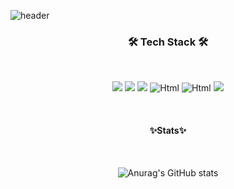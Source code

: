 

![header](https://capsule-render.vercel.app/api?type=soft&color=auto&height=150&section=header&text=JunHyukKim&fontSize=70&animation=twinkling)
<div align="center">

  
<h3 align="center">🛠 Tech Stack 🛠</h3>
  <br>
  

 <img src="https://img.shields.io/badge/HTML5-E34F26?style=for-the-badge&logo=HTML5&logoColor=white"> <img src="https://img.shields.io/badge/CSS3-1572B6?style=for-the-badge&logo=CSS3&logoColor=white"> <img src="https://img.shields.io/badge/JavaScript-F7DF1E?style=for-the-badge&logo=JavaScript&logoColor=white">   <img alt="Html"
                                        src="https://img.shields.io/badge/React-61DAFB?style=for-the-badge&logo=React&logoColor=white" /> <img alt="Html" src ="https://img.shields.io/badge/Bootstrap-7952B3.svg?&style=for-the-badge&logo=Bootstrap&logoColor=white"/> <img src="https://img.shields.io/badge/github-181717?style=for-the-badge&logo=github&logoColor=white">

  
<br>

 
#### ✨Stats✨

  <br>
  
![Anurag's GitHub stats](https://github-readme-stats.vercel.app/api?username=kimbboyong&show_icons=true&theme=radical)
  
  <br>
  
<!-- [![Hits](https://hits.seeyoufarm.com/api/count/incr/badge.svg?url=https%3A%2F%2Fgithub.com%2Fkimbboyong%2Fhit-counter&count_bg=%231900AD&title_bg=%23555555&icon=&icon_color=%23E7E7E7&title=hits&edge_flat=false)](https://hits.seeyoufarm.com) -->
